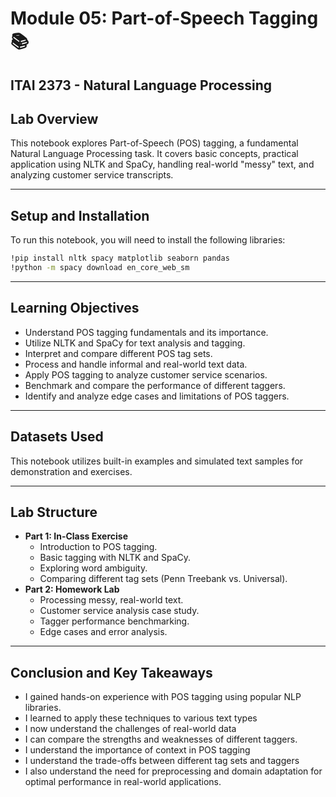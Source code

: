 
# Module 05: Part-of-Speech Tagging 📚 

## ITAI 2373 - Natural Language Processing

## Lab Overview

This notebook explores Part-of-Speech (POS) tagging, a fundamental Natural Language Processing task. It covers basic concepts, practical application using NLTK and SpaCy, handling real-world "messy" text, and analyzing customer service transcripts.

---

## Setup and Installation

To run this notebook, you will need to install the following libraries:
```bash
!pip install nltk spacy matplotlib seaborn pandas
!python -m spacy download en_core_web_sm
```

---

## Learning Objectives

- Understand POS tagging fundamentals and its importance.
- Utilize NLTK and SpaCy for text analysis and tagging.
- Interpret and compare different POS tag sets.
- Process and handle informal and real-world text data.
- Apply POS tagging to analyze customer service scenarios.
- Benchmark and compare the performance of different taggers.
- Identify and analyze edge cases and limitations of POS taggers.

---

## Datasets Used

This notebook utilizes built-in examples and simulated text samples for demonstration and exercises.

---

## Lab Structure

- **Part 1: In-Class Exercise**
    - Introduction to POS tagging.
    - Basic tagging with NLTK and SpaCy.
    - Exploring word ambiguity.
    - Comparing different tag sets (Penn Treebank vs. Universal).
- **Part 2: Homework Lab**
    - Processing messy, real-world text.
    - Customer service analysis case study.
    - Tagger performance benchmarking.
    - Edge cases and error analysis.

---

## Conclusion and Key Takeaways

- I gained hands-on experience with POS tagging using popular NLP libraries.
- I learned to apply these techniques to various text types
- I now understand the challenges of real-world data
- I can compare the strengths and weaknesses of different taggers.
- I understand the importance of context in POS tagging
- I understand the trade-offs between different tag sets and taggers
- I also understand the need for preprocessing and domain adaptation for optimal performance in real-world applications.
